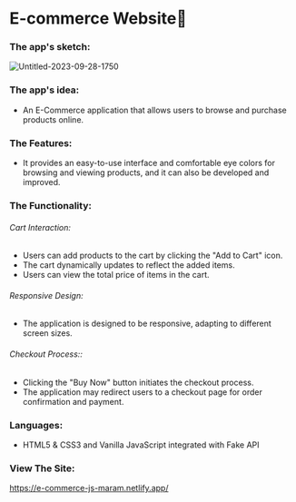 # E-commerce Website🛒

### The app's sketch: 
![Untitled-2023-09-28-1750](https://github.com/Maramhamed/E-commecr/assets/78036366/39b6ba7f-3205-4902-bfc9-d4d4b5051a77)


### The app's idea: 
- An E-Commerce application that allows users to browse and purchase products online.<be>


### The Features: 
-  It provides an easy-to-use interface and comfortable eye colors for browsing and viewing products, and it can also be developed and improved.


### The Functionality: 
###### Cart Interaction:
* Users can add products to the cart by clicking the "Add to Cart" icon.
* The cart dynamically updates to reflect the added items.
* Users can view the total price of items in the cart.
  
###### Responsive Design:
* The application is designed to be responsive, adapting to different screen sizes.
 
###### Checkout Process::
* Clicking the "Buy Now" button initiates the checkout process.
* The application may redirect users to a checkout page for order confirmation and payment.



### Languages: 
- HTML5 & CSS3 and Vanilla JavaScript integrated with Fake API

### View The Site: 
 https://e-commerce-js-maram.netlify.app/
